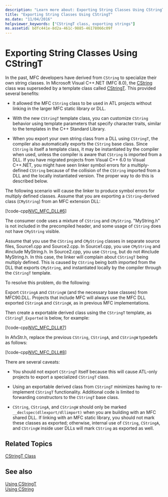 ```yaml
---
description: "Learn more about: Exporting String Classes Using CStringT"
title: "Exporting String Classes Using CStringT"
ms.date: "11/04/2016"
helpviewer_keywords: ["CStringT class, exporting strings"]
ms.assetid: bdfc441e-8d2a-461c-9885-46178066c09f
---
```

# Exporting String Classes Using CStringT

In the past, MFC developers have derived from `CString` to specialize their own string classes. In Microsoft Visual C++.NET (MFC 8.0), the [CString](../atl-mfc-shared/using-cstring.md) class was superseded by a template class called [CStringT](../atl-mfc-shared/reference/cstringt-class.md). This provided several benefits:

- It allowed the MFC `CString` class to be used in ATL projects without linking in the larger MFC static library or DLL.

- With the new `CStringT` template class, you can customize `CString` behavior using template parameters that specify character traits, similar to the templates in the C++ Standard Library.

- When you export your own string class from a DLL using `CStringT`, the compiler also automatically exports the `CString` base class. Since `CString` is itself a template class, it may be instantiated by the compiler when used, unless the compiler is aware that `CString` is imported from a DLL. If you have migrated projects from Visual C++ 6.0 to Visual C++.NET, you might have seen linker symbol errors for a multiply-defined `CString` because of the collision of the `CString` imported from a DLL and the locally instantiated version. The proper way to do this is described below.

The following scenario will cause the linker to produce symbol errors for multiply defined classes. Assume that you are exporting a `CString`-derived class (`CMyString`) from an MFC extension DLL:

[!code-cpp[NVC_MFC_DLL#6](../atl-mfc-shared/codesnippet/cpp/exporting-string-classes-using-cstringt_1.cpp)]

The consumer code uses a mixture of `CString` and `CMyString`. "MyString.h" is not included in the precompiled header, and some usage of `CString` does not have `CMyString` visible.

Assume that you use the `CString` and `CMyString` classes in separate source files, Source1.cpp and Source2.cpp. In Source1.cpp, you use `CMyString` and #include MyString.h. In Source2.cpp, you use `CString`, but do not #include MyString.h. In this case, the linker will complain about `CStringT` being multiply defined. This is caused by `CString` being both imported from the DLL that exports `CMyString`, and instantiated locally by the compiler through the `CStringT` template.

To resolve this problem, do the following:

Export `CStringA` and `CStringW` (and the necessary base classes) from MFC90.DLL. Projects that include MFC will always use the MFC DLL exported `CStringA` and `CStringW`, as in previous MFC implementations.

Then create a exportable derived class using the `CStringT` template, as `CStringT_Exported` is below, for example:

[!code-cpp[NVC_MFC_DLL#7](../atl-mfc-shared/codesnippet/cpp/exporting-string-classes-using-cstringt_2.cpp)]

In AfxStr.h, replace the previous `CString`, `CStringA`, and `CStringW` typedefs as follows:

[!code-cpp[NVC_MFC_DLL#8](../atl-mfc-shared/codesnippet/cpp/exporting-string-classes-using-cstringt_3.cpp)]

There are several caveats:

- You should not export `CStringT` itself because this will cause ATL-only projects to export a specialized `CStringT` class.

- Using an exportable derived class from `CStringT` minimizes having to re-implement `CStringT` functionality. Additional code is limited to forwarding constructors to the `CStringT` base class.

- `CString`, `CStringA`, and `CStringW` should only be marked `__declspec(dllexport/dllimport)` when you are building with an MFC shared DLL. If linking with an MFC static library, you should not mark these classes as exported; otherwise, internal use of `CString`, `CStringA`, and `CStringW` inside user DLLs will mark `CString` as exported as well.

## Related Topics

[CStringT Class](../atl-mfc-shared/reference/cstringt-class.md)

## See also

[Using CStringT](../atl-mfc-shared/using-cstringt.md)<br/>
[Using CString](../atl-mfc-shared/using-cstring.md)
